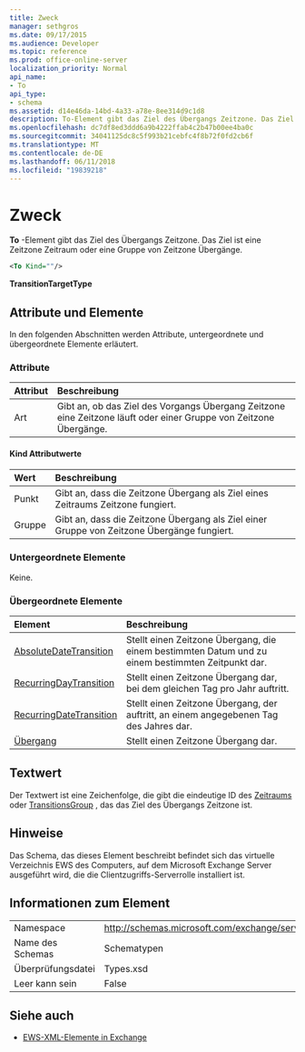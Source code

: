 ```yaml
---
title: Zweck
manager: sethgros
ms.date: 09/17/2015
ms.audience: Developer
ms.topic: reference
ms.prod: office-online-server
localization_priority: Normal
api_name:
- To
api_type:
- schema
ms.assetid: d14e46da-14bd-4a33-a78e-8ee314d9c1d8
description: To-Element gibt das Ziel des Übergangs Zeitzone. Das Ziel ist eine Zeitzone Zeitraum oder eine Gruppe von Zeitzone Übergänge.
ms.openlocfilehash: dc7df8ed3ddd6a9b4222ffab4c2b47b00ee4ba0c
ms.sourcegitcommit: 34041125dc8c5f993b21cebfc4f8b72f0fd2cb6f
ms.translationtype: MT
ms.contentlocale: de-DE
ms.lasthandoff: 06/11/2018
ms.locfileid: "19839218"
---
```

# <a name="to"></a>Zweck

**To** -Element gibt das Ziel des Übergangs Zeitzone. Das Ziel ist eine Zeitzone Zeitraum oder eine Gruppe von Zeitzone Übergänge. 
  
```xml
<To Kind=""/>
```

 **TransitionTargetType**
## <a name="attributes-and-elements"></a>Attribute und Elemente

In den folgenden Abschnitten werden Attribute, untergeordnete und übergeordnete Elemente erläutert.
  
### <a name="attributes"></a>Attribute

|**Attribut**|**Beschreibung**|
|:-----|:-----|
|Art  <br/> |Gibt an, ob das Ziel des Vorgangs Übergang Zeitzone eine Zeitzone läuft oder einer Gruppe von Zeitzone Übergänge.  <br/> |
   
#### <a name="kind-attribute-values"></a>Kind Attributwerte

|**Wert**|**Beschreibung**|
|:-----|:-----|
|Punkt  <br/> |Gibt an, dass die Zeitzone Übergang als Ziel eines Zeitraums Zeitzone fungiert.  <br/> |
|Gruppe  <br/> |Gibt an, dass die Zeitzone Übergang als Ziel einer Gruppe von Zeitzone Übergänge fungiert.  <br/> |
   
### <a name="child-elements"></a>Untergeordnete Elemente

Keine.
  
### <a name="parent-elements"></a>Übergeordnete Elemente

|**Element**|**Beschreibung**|
|:-----|:-----|
|[AbsoluteDateTransition](absolutedatetransition.md) <br/> |Stellt einen Zeitzone Übergang, die einem bestimmten Datum und zu einem bestimmten Zeitpunkt dar.  <br/> |
|[RecurringDayTransition](recurringdaytransition.md) <br/> |Stellt einen Zeitzone Übergang dar, bei dem gleichen Tag pro Jahr auftritt.  <br/> |
|[RecurringDateTransition](recurringdatetransition.md) <br/> |Stellt einen Zeitzone Übergang, der auftritt, an einem angegebenen Tag des Jahres dar.  <br/> |
|[Übergang](transition.md) <br/> |Stellt einen Zeitzone Übergang dar.  <br/> |
   
## <a name="text-value"></a>Textwert

Der Textwert ist eine Zeichenfolge, die gibt die eindeutige ID des [Zeitraums](period.md) oder [TransitionsGroup](transitionsgroup.md) , das das Ziel des Übergangs Zeitzone ist. 
  
## <a name="remarks"></a>Hinweise

Das Schema, das dieses Element beschreibt befindet sich das virtuelle Verzeichnis EWS des Computers, auf dem Microsoft Exchange Server ausgeführt wird, die die Clientzugriffs-Serverrolle installiert ist.
  
## <a name="element-information"></a>Informationen zum Element

|||
|:-----|:-----|
|Namespace  <br/> |http://schemas.microsoft.com/exchange/services/2006/types  <br/> |
|Name des Schemas  <br/> |Schematypen  <br/> |
|Überprüfungsdatei  <br/> |Types.xsd  <br/> |
|Leer kann sein  <br/> |False  <br/> |
   
## <a name="see-also"></a>Siehe auch



- [EWS-XML-Elemente in Exchange](ews-xml-elements-in-exchange.md)

